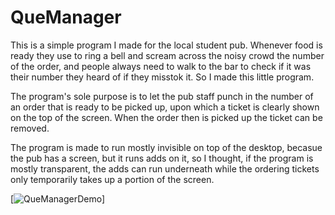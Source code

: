 # QueManager

This is a simple program I made for the local student pub. Whenever food is ready they use to ring a bell and scream across the noisy crowd 
the number of the order, and people always need to walk to the bar to check if it was their number they heard of if they misstok it.
So I made this little program.

The program's sole purpose is to let the pub staff punch in the number of an order that is ready to be picked up, upon which a ticket is 
clearly shown on the top of the screen. When the order then is picked up the ticket can be removed.

The program is made to run mostly invisible on top of the desktop, becasue the pub has a screen, but it runs adds on it, so I thought, if 
the program is mostly transparent, the adds can run underneath while the ordering tickets only temporarily takes up a portion of the screen.

[![QueManagerDemo](https://j.gifs.com/NLJpOm.gif)]
